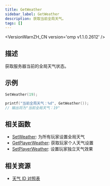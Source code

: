 ```yaml
---
title: GetWeather
sidebar_label: GetWeather
description: 获取当前全局天气。
tags: []
---
```


<VersionWarnZH_CN version='omp v1.1.0.2612' />

## 描述

获取服务器当前的全局天气状态。

## 示例

```c
SetWeather(19);

printf("当前全局天气：%d", GetWeather());
// 输出将为"当前全局天气：19"
```

## 相关函数

- [SetWeather](SetWeather): 为所有玩家设置全局天气
- [GetPlayerWeather](GetPlayerWeather): 获取玩家个人天气设置
- [SetPlayerWeather](SetPlayerWeather): 设置玩家独立天气效果

## 相关资源

- [天气 ID 对照表](../resources/weatherid)
